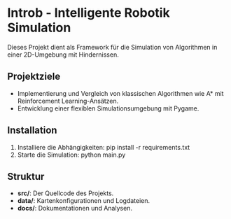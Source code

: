 # Introb - Intelligente Robotik Simulation

Dieses Projekt dient als Framework für die Simulation von Algorithmen in einer 2D-Umgebung mit Hindernissen.

## Projektziele
- Implementierung und Vergleich von klassischen Algorithmen wie A* mit Reinforcement Learning-Ansätzen.
- Entwicklung einer flexiblen Simulationsumgebung mit Pygame.

## Installation
1. Installiere die Abhängigkeiten:
pip install -r requirements.txt
2. Starte die Simulation:
python main.py

## Struktur
- **src/**: Der Quellcode des Projekts.
- **data/**: Kartenkonfigurationen und Logdateien.
- **docs/**: Dokumentationen und Analysen.
